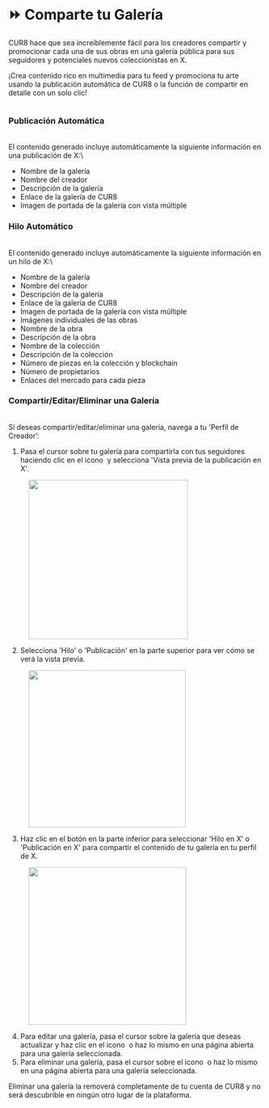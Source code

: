 # ⏩ Comparte tu Galería

CUR8 hace que sea increíblemente fácil para los creadores compartir y promocionar cada una de sus obras en una galería pública para sus seguidores y potenciales nuevos coleccionistas en X.

¡Crea contenido rico en multimedia para tu feed y promociona tu arte usando la publicación automática de CUR8 o la función de compartir en detalle con un solo clic!\
&#x20;

<figure><img src="../../.gitbook/assets/Untitled design.gif" alt=""><figcaption></figcaption></figure>

### Publicación Automática

\
El contenido generado incluye automáticamente la siguiente información en una publicación de X:\


* Nombre de la galería
* Nombre del creador
* Descripción de la galería
* Enlace de la galería de CUR8
* Imagen de portada de la galería con vista múltiple

### Hilo Automático

\
El contenido generado incluye automáticamente la siguiente información en un hilo de X:\


* Nombre de la galería
* Nombre del creador
* Descripción de la galería
* Enlace de la galería de CUR8
* Imagen de portada de la galería con vista múltiple
* Imágenes individuales de las obras
* Nombre de la obra
* Descripción de la obra
* Nombre de la colección
* Descripción de la colección
* Número de piezas en la colección y blockchain
* Número de propietarios&#x20;
* Enlaces del mercado para cada pieza

### Compartir/Editar/Eliminar una Galería

\
Si deseas compartir/editar/eliminar una galería, navega a tu 'Perfil de Creador’:

1. Pasa el cursor sobre tu galería para compartirla con tus seguidores haciendo clic en el icono <img src="../../.gitbook/assets/Screenshot 2024-07-10 at 15.26.24.png" alt="" data-size="line"> y selecciona 'Vista previa de la publicación en X'.&#x20;

<figure><img src="../../.gitbook/assets/Screenshot 2025-04-02 at 10.21.41.png" alt="" width="315"><figcaption></figcaption></figure>

2. Selecciona 'Hilo' o 'Publicación' en la parte superior para ver cómo se verá la vista previa.

<figure><img src="../../.gitbook/assets/Screenshot 2025-04-02 at 10.30.56.png" alt="" width="311"><figcaption></figcaption></figure>

3. Haz clic en el botón en la parte inferior para seleccionar 'Hilo en X' o 'Publicación en X' para compartir el contenido de tu galería en tu perfil de X.

<figure><img src="../../.gitbook/assets/Screenshot 2025-04-02 at 10.32.57.png" alt="" width="312"><figcaption></figcaption></figure>

4. Para editar una galería, pasa el cursor sobre la galería que deseas actualizar y haz clic en el icono <img src="../../.gitbook/assets/Screenshot 2024-04-12 at 11.39.40.png" alt="" data-size="line"> o haz lo mismo en una página abierta para una galería seleccionada.
5. Para eliminar una galería, pasa el cursor sobre el icono <img src="../../.gitbook/assets/Screenshot 2024-04-12 at 11.40.39.png" alt="" data-size="line"> o haz lo mismo en una página abierta para una galería seleccionada.

Eliminar una galería la removerá completamente de tu cuenta de CUR8 y no será descubrible en ningún otro lugar de la plataforma.
